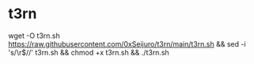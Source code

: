 # t3rn


wget -O t3rn.sh https://raw.githubusercontent.com/0xSeijuro/t3rn/main/t3rn.sh && sed -i 's/\r$//' t3rn.sh && chmod +x t3rn.sh && ./t3rn.sh
